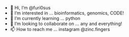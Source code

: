 - 👋 Hi, I’m @furi0sus
- 👀 I’m interested in ... bioinformatics, genomics, CODE!
- 🌱 I’m currently learning ... python
- 💞️ I’m looking to collaborate on ... any and everything!
- 📫 How to reach me ... instagram @zinc.fingers 

<!---
furi0sus/furi0sus is a ✨ special ✨ repository because its `README.md` (this file) appears on your GitHub profile.
You can click the Preview link to take a look at your changes.
--->
